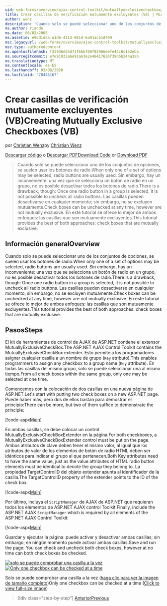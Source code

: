 ```yaml
---
uid: web-forms/overview/ajax-control-toolkit/mutuallyexclusivecheckbox/creating-mutually-exclusive-checkboxes-vb
title: Crear casillas de verificación mutuamente excluyentes (VB) | Microsoft Docs
author: wenz
description: 'Cuando solo se puede seleccionar uno de los conjuntos de opciones, se suelen usar los botones de radio. Sin embargo, hay un inconveniente: cuando se selecciona un botón de radio en un grupo,...'
ms.author: riande
ms.date: 06/02/2008
ms.assetid: e9dd1d5a-a1db-4114-981d-6a91acb1d709
msc.legacyurl: /web-forms/overview/ajax-control-toolkit/mutuallyexclusivecheckbox/creating-mutually-exclusive-checkboxes-vb
msc.type: authoredcontent
ms.openlocfilehash: f33936dd4d71f6bbf08f02966eefe44c8c152eba
ms.sourcegitcommit: e7e91932a6e91a63e2e46417626f39d6b244a3ab
ms.translationtype: MT
ms.contentlocale: es-ES
ms.lasthandoff: 03/06/2020
ms.locfileid: "78446167"
---
```

# <a name="creating-mutually-exclusive-checkboxes-vb"></a><span data-ttu-id="05e3b-104">Crear casillas de verificación mutuamente excluyentes (VB)</span><span class="sxs-lookup"><span data-stu-id="05e3b-104">Creating Mutually Exclusive Checkboxes (VB)</span></span>

<span data-ttu-id="05e3b-105">por [Christian Wenz](https://github.com/wenz)</span><span class="sxs-lookup"><span data-stu-id="05e3b-105">by [Christian Wenz](https://github.com/wenz)</span></span>

<span data-ttu-id="05e3b-106">[Descargar código](https://download.microsoft.com/download/9/3/f/93f8daea-bebd-4821-833b-95205389c7d0/MutuallyExclusiveCheckBox0.vb.zip) o [Descargar PDF](https://download.microsoft.com/download/b/6/a/b6ae89ee-df69-4c87-9bfb-ad1eb2b23373/mutuallyexclusivecheckbox0VB.pdf)</span><span class="sxs-lookup"><span data-stu-id="05e3b-106">[Download Code](https://download.microsoft.com/download/9/3/f/93f8daea-bebd-4821-833b-95205389c7d0/MutuallyExclusiveCheckBox0.vb.zip) or [Download PDF](https://download.microsoft.com/download/b/6/a/b6ae89ee-df69-4c87-9bfb-ad1eb2b23373/mutuallyexclusivecheckbox0VB.pdf)</span></span>

> <span data-ttu-id="05e3b-107">Cuando solo se puede seleccionar uno de los conjuntos de opciones, se suelen usar los botones de radio.</span><span class="sxs-lookup"><span data-stu-id="05e3b-107">When only one of a set of options may be selected, radio buttons are usually used.</span></span> <span data-ttu-id="05e3b-108">Sin embargo, hay un inconveniente: una vez que se selecciona un botón de radio en un grupo, no es posible desactivar todos los botones de radio.</span><span class="sxs-lookup"><span data-stu-id="05e3b-108">There is a drawback, though: Once one radio button in a group is selected, it is not possible to uncheck all radio buttons.</span></span> <span data-ttu-id="05e3b-109">Las casillas pueden desactivarse en cualquier momento; sin embargo, no se excluyen mutuamente.</span><span class="sxs-lookup"><span data-stu-id="05e3b-109">Check boxes can be unchecked at any time, however are not mutually exclusive.</span></span> <span data-ttu-id="05e3b-110">En este tutorial se ofrece lo mejor de ambos enfoques: las casillas que son mutuamente excluyentes.</span><span class="sxs-lookup"><span data-stu-id="05e3b-110">This tutorial provides the best of both approaches: check boxes that are mutually exclusive.</span></span>

## <a name="overview"></a><span data-ttu-id="05e3b-111">Información general</span><span class="sxs-lookup"><span data-stu-id="05e3b-111">Overview</span></span>

<span data-ttu-id="05e3b-112">Cuando solo se puede seleccionar uno de los conjuntos de opciones, se suelen usar los botones de radio.</span><span class="sxs-lookup"><span data-stu-id="05e3b-112">When only one of a set of options may be selected, radio buttons are usually used.</span></span> <span data-ttu-id="05e3b-113">Sin embargo, hay un inconveniente: una vez que se selecciona un botón de radio en un grupo, no es posible desactivar todos los botones de radio.</span><span class="sxs-lookup"><span data-stu-id="05e3b-113">There is a drawback, though: Once one radio button in a group is selected, it is not possible to uncheck all radio buttons.</span></span> <span data-ttu-id="05e3b-114">Las casillas pueden desactivarse en cualquier momento; sin embargo, no se excluyen mutuamente.</span><span class="sxs-lookup"><span data-stu-id="05e3b-114">Check boxes can be unchecked at any time, however are not mutually exclusive.</span></span> <span data-ttu-id="05e3b-115">En este tutorial se ofrece lo mejor de ambos enfoques: las casillas que son mutuamente excluyentes.</span><span class="sxs-lookup"><span data-stu-id="05e3b-115">This tutorial provides the best of both approaches: check boxes that are mutually exclusive.</span></span>

## <a name="steps"></a><span data-ttu-id="05e3b-116">Pasos</span><span class="sxs-lookup"><span data-stu-id="05e3b-116">Steps</span></span>

<span data-ttu-id="05e3b-117">El kit de herramientas de control de AJAX de ASP.NET contiene el extensor MutuallyExclusiveCheckBox.</span><span class="sxs-lookup"><span data-stu-id="05e3b-117">The ASP.NET AJAX Control Toolkit contains the MutuallyExclusiveCheckBox extender.</span></span> <span data-ttu-id="05e3b-118">Esto permite a los programadores asignar cualquier casilla a un nombre de grupo (`Key` atributo).</span><span class="sxs-lookup"><span data-stu-id="05e3b-118">This enables programmers to assign any checkbox to a group name (`Key` attribute).</span></span> <span data-ttu-id="05e3b-119">En todas las casillas del mismo grupo, solo se puede seleccionar una al mismo tiempo.</span><span class="sxs-lookup"><span data-stu-id="05e3b-119">From all check boxes within the same group, only one may be selected at one time.</span></span>

<span data-ttu-id="05e3b-120">Comencemos con la colocación de dos casillas en una nueva página de ASP.NET.</span><span class="sxs-lookup"><span data-stu-id="05e3b-120">Let's start with putting two check boxes on a new ASP.NET page.</span></span> <span data-ttu-id="05e3b-121">Puede haber más, pero dos de ellos bastan para demostrar el principio:</span><span class="sxs-lookup"><span data-stu-id="05e3b-121">There can be more, but two of them suffice to demonstrate the principle:</span></span>

[!code-aspx[Main](creating-mutually-exclusive-checkboxes-vb/samples/sample1.aspx)]

<span data-ttu-id="05e3b-122">En ambas casillas, se debe colocar un control MutuallyExclusiveCheckBoxExtender en la página.</span><span class="sxs-lookup"><span data-stu-id="05e3b-122">For both checkboxes, a MutuallyExclusiveCheckBoxExtender control must be put on the page.</span></span> <span data-ttu-id="05e3b-123">Ambos atributos de clave deben tener el mismo valor, al igual que los atributos de valor de los elementos de botón de radio HTML deben ser idénticos para indicar el grupo al que pertenecen.</span><span class="sxs-lookup"><span data-stu-id="05e3b-123">Both Key attributes need to have the same value, just as the value attributes of HTML radio button elements must be identical to denote the group they belong to.</span></span> <span data-ttu-id="05e3b-124">La propiedad TargetControlID del objeto extender apunta al identificador de la casilla.</span><span class="sxs-lookup"><span data-stu-id="05e3b-124">The TargetControlID property of the extender points to the ID of the check box.</span></span>

[!code-aspx[Main](creating-mutually-exclusive-checkboxes-vb/samples/sample2.aspx)]

<span data-ttu-id="05e3b-125">Por último, incluya el `ScriptManager` de AJAX de ASP.NET que requieran todos los elementos de ASP.NET AJAX control Toolkit:</span><span class="sxs-lookup"><span data-stu-id="05e3b-125">Finally, include the ASP.NET AJAX `ScriptManager` which is required by all elements of the ASP.NET AJAX Control Toolkit:</span></span>

[!code-aspx[Main](creating-mutually-exclusive-checkboxes-vb/samples/sample3.aspx)]

<span data-ttu-id="05e3b-126">Guardar y ejecutar la página: puede activar y desactivar ambas casillas; sin embargo, en ningún momento puede activar ambas casillas.</span><span class="sxs-lookup"><span data-stu-id="05e3b-126">Save and run the page: You can check and uncheck both check boxes, however at no time can both check boxes be checked.</span></span>

<span data-ttu-id="05e3b-127">[![solo se puede comprobar una casilla a la vez](creating-mutually-exclusive-checkboxes-vb/_static/image2.png)](creating-mutually-exclusive-checkboxes-vb/_static/image1.png)</span><span class="sxs-lookup"><span data-stu-id="05e3b-127">[![Only one checkbox can be checked at a time](creating-mutually-exclusive-checkboxes-vb/_static/image2.png)](creating-mutually-exclusive-checkboxes-vb/_static/image1.png)</span></span>

<span data-ttu-id="05e3b-128">Solo se puede comprobar una casilla a la vez ([haga clic para ver la imagen de tamaño completo](creating-mutually-exclusive-checkboxes-vb/_static/image3.png))</span><span class="sxs-lookup"><span data-stu-id="05e3b-128">Only one checkbox can be checked at a time ([Click to view full-size image](creating-mutually-exclusive-checkboxes-vb/_static/image3.png))</span></span>

> [!div class="step-by-step"]
> [<span data-ttu-id="05e3b-129">Anterior</span><span class="sxs-lookup"><span data-stu-id="05e3b-129">Previous</span></span>](creating-mutually-exclusive-checkboxes-cs.md)
